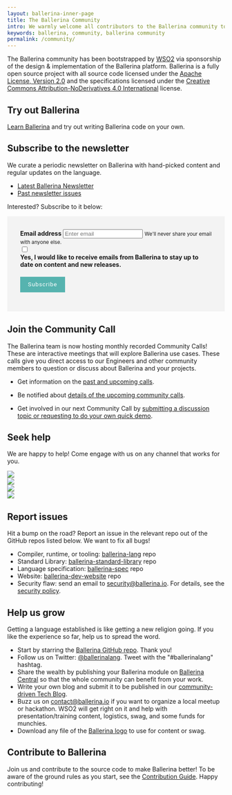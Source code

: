 ```yaml
---
layout: ballerina-inner-page
title: The Ballerina Community
intro: We warmly welcome all contributors to the Ballerina community to help establish Ballerina as a truly community-owned resource!
keywords: ballerina, community, ballerina community
permalink: /community/
---
```


The Ballerina community has been bootstrapped by <a href="https://wso2.com">WSO2</a> via sponsorship of the design & implementation of the Ballerina platform. Ballerina is a fully open source project with all source code licensed under the <a href="https://www.apache.org/licenses/LICENSE-2.0">Apache License, Version 2.0</a> and the specifications licensed under the <a href="https://creativecommons.org/licenses/by-nd/4.0">Creative Commons Attribution-NoDerivatives 4.0 International</a> license.

## Try out Ballerina

[Learn Ballerina](https://ballerina.io/learn) and try out writing Ballerina code on your own.


## Subscribe to the newsletter

<a class="cBookmark" id="newsletter"></a>

We curate a periodic newsletter on Ballerina with hand-picked content and regular updates on the language.

<ul class="cInlinelinklist">
<li><a class="cGreenLinkArrow" href="/community/newsletter/2020-5/">Latest Ballerina Newsletter</a></li>
<li><a class="cGreenLinkArrow" href="/community/newsletter/#past-issues">Past newsletter issues</a></li>

</ul>

Interested? Subscribe to it below:


<div class="col-sm-12 col-md-12" style="padding:0;">
   <div class="col-sm-12 col-md-6 cFormSection">
      <form id="subscribeForm">
      <div id="form-error" class="alert alert-danger"></div>
      <div id="form-status" class="alert alert-success"></div>
      <div class="form-group">
         <label for="userEmail">Email address</label>
         <input type="email" class="form-control" id="userEmail" aria-describedby="emailHelp" placeholder="Enter email">
         <small id="emailHelp" class="form-text text-muted">We'll never share your email with anyone else.</small>
      </div>
         <div class="form-check">
         <input type="checkbox" class="form-check-input" id="optin">
         <label class="form-check-label" for="cBallerinaCheck">Yes, I would like to receive emails from Ballerina to stay up to date on content and new releases.</label>
      </div>
      <button type="button" class="cSignUp" id="subscribeUserButton">Subscribe</button>
      </form>
   </div>
</div>

## Join the Community Call

The Ballerina team is now hosting monthly recorded Community Calls! These are interactive meetings that will explore Ballerina use cases. These calls give you direct access to our Engineers and other community members to question or discuss about Ballerina and your projects.

- Get information on the [past and upcoming calls](https://docs.google.com/document/d/1TPi0ktNvk-gQhVh46ckP5_LyhvwLJSQ3NJeSfv8459A/edit).

- Be notified about [details of the upcoming community calls](https://docs.google.com/forms/d/e/1FAIpQLSfJkkaXmOf-ULhZ1Oi7bXAG_UmieRQ3wF8mKDohWux-8Ltfsw/viewform).

- Get involved in our next Community Call by [submitting a discussion topic or requesting to do your own quick demo](https://docs.google.com/forms/d/e/1FAIpQLSewd7XGlQeuCI2P9XlQ-A8rtFGn9ghbdYpghIi9K03VlxHcRg/viewform).

## Seek help

We are happy to help! Come engage with us on any channel that works for you.

<div class="col-sm-12 col-md-12 cBallerinaLearnWrapper cGrayWrapper cCommunityLinks">
  <div class="col-sm-12 col-md-3 cBoxContainer cCommunityIconsContainer">
      <div class="cBallerina-Box">
      <a class="cCommunityIcons" href="https://twitter.com/ballerinalang"><img src="/img/twitter.svg"></a>
      </div>
   </div>
   <div class="col-sm-12 col-md-3 cBoxContainer cCommunityIconsContainer">
      <div class="cBallerina-Box">
      <a class="cCommunityIcons" href="/community/slack"><img src="/img/slack.svg"></a>
      </div>
   </div>
      <div class="col-sm-12 col-md-3 cBoxContainer cCommunityIconsContainer">
      <div class="cBallerina-Box">
      <a class="cCommunityIcons" href="https://stackoverflow.com/questions/tagged/ballerina"><img src="/img/stackoverflow.svg"></a>
      </div>
   </div>
   <div class="col-sm-12 col-md-3 cBoxContainer cCommunityIconsContainer">
      <div class="cBallerina-Box">
      <a class="cCommunityIcons" href="https://groups.google.com/forum/#!forum/ballerina-dev"><img src="/img/google-groups.svg"></a>
      </div>
   </div>
</div>

## Report issues

Hit a bump on the road? Report an issue in the relevant repo out of the GitHub repos listed below. We want to fix all bugs!

   - Compiler, runtime, or tooling: <a href="https://github.com/ballerina-platform/ballerina-lang/issues">ballerina-lang</a> repo
   - Standard Library: <a href="https://github.com/ballerina-platform/ballerina-standard-library/issues">ballerina-standard-library</a> repo
   - Language specification: <a href="https://github.com/ballerina-platform/ballerina-spec/issues">ballerina-spec</a> repo
   - Website: <a href="https://github.com/ballerina-platform/ballerina-dev-website/issues">ballerina-dev-website</a> repo
   - Security flaw: send an email to <a href="mailto:security@ballerina.io">security@ballerina.io</a>. For details, see the <a href="/security">security policy</a>.

## Help us grow 

Getting a language established is like getting a new religion going. If you like the experience so far, help us to spread the word.

- Start by starring the <a href="https://github.com/ballerina-platform/ballerina-lang">Ballerina GitHub repo</a>. Thank you!
- Follow us on Twitter: <a href="https://twitter.com/ballerinalang">@ballerinalang</a>. Tweet with the "#ballerinalang" hashtag.
- Share the wealth by publishing your Ballerina module on <a href="https://central.ballerina.io">Ballerina Central</a> so that the whole community can benefit from your work. 
- Write your own blog and submit it to be published in our <a href="https://medium.com/ballerina-techblog">community-driven Tech Blog</a>. 
- Buzz us on <a href="mailto:contact@ballerina.io">contact@ballerina.io</a> if you want to organize a local meetup or hackathon. WSO2 will get right on it and help with presentation/training content, logistics, swag, and some funds for munchies.
- Download any file of the [Ballerina logo](/ballerina-logos) to use for content or swag.


<!-- ## Want to be kept up-to-date?

We run an announcement-only, no-marketing-spam mailing list that we will use to inform you of new releases and similar relevant information. If you’d like to join please submit the form below: 

(GDPR compliant mandatory consent click included!)

<form class="cFormContainerOS">
<label class="subscribeForm" id="subscribeFormLabelOS">Email Address</label>
<input class="cTextfieldstyle" maxlength="90" value="" id="emailUserOS" name="email" placeholder="I consent to join the email list" title="Email" type="text">
</form> -->

## Contribute to Ballerina

Join us and contribute to the source code to make Ballerina better! To be aware of the ground rules as you start, see the <a href="https://github.com/ballerina-platform/ballerina-lang/blob/master/CONTRIBUTING.md">Contribution Guide</a>. Happy contributing! 

<style>
.nav > li.cVersionItem {
    display: none !important;
}
.cFormSection {
   background:#f3f3f3;
   padding:30px;
}
label {
	display: inline-block;
	max-width: 95%;
	margin-bottom: 5px;
	font-weight: 700;
}
.form-check-input {
   float:left;
   margin-right:10px !important;
}
.cSignUp, button#subscribeUserButton {
	background: #56b3af;
	border: none;
	color: #fff;
	/* padding: 10px 20px; */
	margin-top: 15px;
	display: inline-block;
	width: auto;
	padding: 18px;
	line-height: 0px;
	font-family: "roboto";
	letter-spacing: 1px;
	font-weight: 400;
}

.cSignUp:hover , button#subscribeUserButton:hover {
background:#464646;
}

#form-status , #form-error {
display:none;
}

#form-status.cShowBlock , #form-error.cShowBlock  {
display:block;
}
a.cBookmark {
display: inline-block;
position: absolute;
margin: -150px 0px 0px;
}
.cBallerinaTocContainer  {
    display:none;
}

</style>

<style> .cBallerinaTocContainer , .cTopLink {  display:none; }.cGitButtonContainer {padding-left: 40px;}</style>
